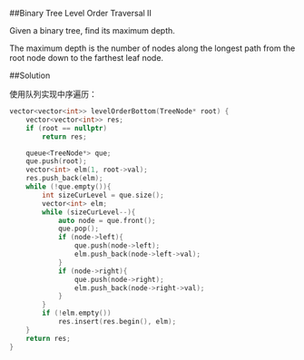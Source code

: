 ﻿##Binary Tree Level Order Traversal II

Given a binary tree, find its maximum depth.

The maximum depth is the number of nodes along the longest path from the root node down to the farthest leaf node.

##Solution

使用队列实现中序遍历：

```cpp
vector<vector<int>> levelOrderBottom(TreeNode* root) {
	vector<vector<int>> res;
	if (root == nullptr)
		return res;

	queue<TreeNode*> que;
	que.push(root);
	vector<int> elm(1, root->val);
	res.push_back(elm);
	while (!que.empty()){
		int sizeCurLevel = que.size();
		vector<int> elm;
		while (sizeCurLevel--){
			auto node = que.front();
			que.pop();
			if (node->left){
				que.push(node->left);
				elm.push_back(node->left->val);
			}
			if (node->right){
				que.push(node->right);
				elm.push_back(node->right->val);
			}
		}
		if (!elm.empty())
			res.insert(res.begin(), elm);
	}
	return res;
}
```